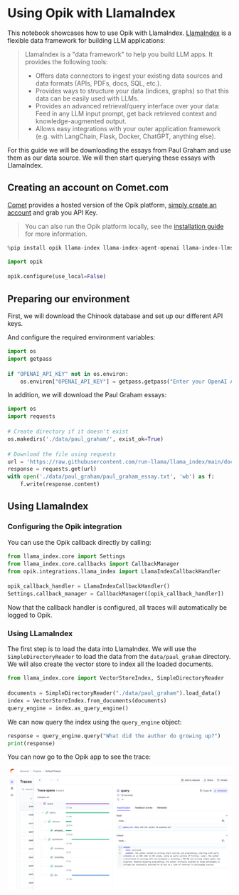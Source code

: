 # Using Opik with LlamaIndex

This notebook showcases how to use Opik with LlamaIndex. [LlamaIndex](https://github.com/run-llama/llama_index) is a flexible data framework for building LLM applications:
> LlamaIndex is a "data framework" to help you build LLM apps. It provides the following tools:
>
> - Offers data connectors to ingest your existing data sources and data formats (APIs, PDFs, docs, SQL, etc.).
> - Provides ways to structure your data (indices, graphs) so that this data can be easily used with LLMs.
> - Provides an advanced retrieval/query interface over your data: Feed in any LLM input prompt, get back retrieved context and knowledge-augmented output.
> - Allows easy integrations with your outer application framework (e.g. with LangChain, Flask, Docker, ChatGPT, anything else).

For this guide we will be downloading the essays from Paul Graham and use them as our data source. We will then start querying these essays with LlamaIndex.

## Creating an account on Comet.com

[Comet](https://www.comet.com/site?from=llm&utm_source=opik&utm_medium=colab&utm_content=llamaindex) provides a hosted version of the Opik platform, [simply create an account](https://www.comet.com/signup?from=llm&utm_source=opik&utm_medium=colab&utm_content=llamaindex) and grab you API Key.

> You can also run the Opik platform locally, see the [installation guide](https://www.comet.com/docs/opik/self-host/overview/?from=llm&utm_source=opik&utm_medium=colab&utm_content=llamaindex) for more information.


```python
%pip install opik llama-index llama-index-agent-openai llama-index-llms-openai --upgrade --quiet
```


```python
import opik

opik.configure(use_local=False)
```

## Preparing our environment

First, we will download the Chinook database and set up our different API keys.

And configure the required environment variables:


```python
import os
import getpass

if "OPENAI_API_KEY" not in os.environ:
    os.environ["OPENAI_API_KEY"] = getpass.getpass("Enter your OpenAI API key: ")
```

In addition, we will download the Paul Graham essays:


```python
import os
import requests

# Create directory if it doesn't exist
os.makedirs('./data/paul_graham/', exist_ok=True)

# Download the file using requests
url = 'https://raw.githubusercontent.com/run-llama/llama_index/main/docs/docs/examples/data/paul_graham/paul_graham_essay.txt'
response = requests.get(url)
with open('./data/paul_graham/paul_graham_essay.txt', 'wb') as f:
    f.write(response.content)
```

## Using LlamaIndex

### Configuring the Opik integration

You can use the Opik callback directly by calling:


```python
from llama_index.core import Settings
from llama_index.core.callbacks import CallbackManager
from opik.integrations.llama_index import LlamaIndexCallbackHandler

opik_callback_handler = LlamaIndexCallbackHandler()
Settings.callback_manager = CallbackManager([opik_callback_handler])
```

Now that the callback handler is configured, all traces will automatically be logged to Opik.

### Using LLamaIndex

The first step is to load the data into LlamaIndex. We will use the `SimpleDirectoryReader` to load the data from the `data/paul_graham` directory. We will also create the vector store to index all the loaded documents.


```python
from llama_index.core import VectorStoreIndex, SimpleDirectoryReader

documents = SimpleDirectoryReader("./data/paul_graham").load_data()
index = VectorStoreIndex.from_documents(documents)
query_engine = index.as_query_engine()
```

We can now query the index using the `query_engine` object:


```python
response = query_engine.query("What did the author do growing up?")
print(response)
```

You can now go to the Opik app to see the trace:

![LlamaIndex trace in Opik](https://raw.githubusercontent.com/comet-ml/opik/main/apps/opik-documentation/documentation/static/img/cookbook/llamaIndex_cookbook.png)


